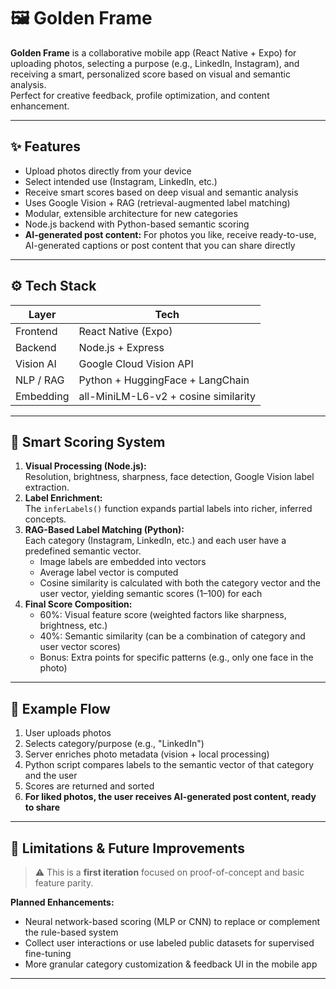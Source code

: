 # 🖼️ Golden Frame

**Golden Frame** is a collaborative mobile app (React Native + Expo) for uploading photos, selecting a purpose (e.g., LinkedIn, Instagram), and receiving a smart, personalized score based on visual and semantic analysis.  
Perfect for creative feedback, profile optimization, and content enhancement.

---

## ✨ Features

- Upload photos directly from your device
- Select intended use (Instagram, LinkedIn, etc.)
- Receive smart scores based on deep visual and semantic analysis
- Uses Google Vision + RAG (retrieval-augmented label matching)
- Modular, extensible architecture for new categories
- Node.js backend with Python-based semantic scoring
- **AI-generated post content:** For photos you like, receive ready-to-use, AI-generated captions or post content that you can share directly

---

## ⚙️ Tech Stack

| Layer     | Tech                                  |
|-----------|---------------------------------------|
| Frontend  | React Native (Expo)                   |
| Backend   | Node.js + Express                     |
| Vision AI | Google Cloud Vision API               |
| NLP / RAG | Python + HuggingFace + LangChain      |
| Embedding | all-MiniLM-L6-v2 + cosine similarity  |

---

## 🧠 Smart Scoring System

1. **Visual Processing (Node.js):**  
   Resolution, brightness, sharpness, face detection, Google Vision label extraction.
2. **Label Enrichment:**  
   The `inferLabels()` function expands partial labels into richer, inferred concepts.
3. **RAG-Based Label Matching (Python):**  
   Each category (Instagram, LinkedIn, etc.) and each user have a predefined semantic vector.  
   - Image labels are embedded into vectors  
   - Average label vector is computed  
   - Cosine similarity is calculated with both the category vector and the user vector, yielding semantic scores (1–100) for each
4. **Final Score Composition:**  
   - 60%: Visual feature score (weighted factors like sharpness, brightness, etc.)
   - 40%: Semantic similarity (can be a combination of category and user vector scores)
   - Bonus: Extra points for specific patterns (e.g., only one face in the photo)

---

## 🧪 Example Flow

1. User uploads photos
2. Selects category/purpose (e.g., "LinkedIn")
3. Server enriches photo metadata (vision + local processing)
4. Python script compares labels to the semantic vector of that category and the user
5. Scores are returned and sorted
6. **For liked photos, the user receives AI-generated post content, ready to share**

---

## 🚧 Limitations & Future Improvements

> ⚠️ This is a **first iteration** focused on proof-of-concept and basic feature parity.

**Planned Enhancements:**
- Neural network-based scoring (MLP or CNN) to replace or complement the rule-based system
- Collect user interactions or use labeled public datasets for supervised fine-tuning
- More granular category customization & feedback UI in the mobile app

---
